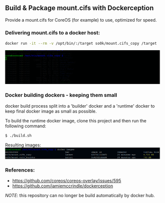 ## Build & Package mount.cifs with Dockerception

Provide a mount.cifs for CoreOS (for example) to use, optimized for speed.

### Delivering mount.cifs to a docker host:

```bash
docker run -it --rm -v /opt/bin/:/target so0k/mount.cifs_copy /target
```

![demo](images/demo.gif "demo")

### Docker building dockers - keeping them small

docker build process split into a 'builder' docker and a 'runtime' 
docker to keep final docker image as small as possible.

To build the runtime docker image, clone this project and then
run the following command:

```bash
$ ./build.sh
```

Resulting images:
![size difference](images/size_difference.png "size difference")

### References:

- https://github.com/coreos/coreos-overlay/issues/595
- https://github.com/jamiemccrindle/dockerception

*NOTE*: this repository can no longer be build automatically by docker hub.